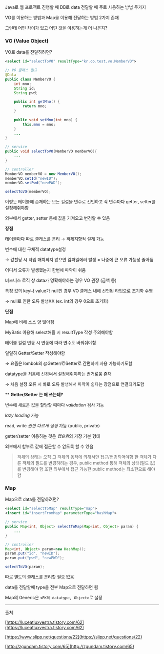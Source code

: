 Java로 웹 프로젝트 진행할 때 DB로 data 전달할 때 주로 사용하는 방법 두가지

VO를 이용하는 방법과 Map을 이용해 전달하는 방법 2가지 존재

그런데 어떤 차이가 있고 어떤 것을 이용하는게 더 나은지?



### VO (Value Object)

VO로 data를 전달하려면?

```xml
<select id="selectToVO" resultType="kr.co.test.vo.MemberVO"> 
```

```java
// VO 클래스 필요
@Data
public class MemberVO {
	int mno;
	String id;
	String pwd;

	public int getMno() {
		return mno;
	}
	
	public void setMno(int mno) {
		this.mno = mno;
	}
	...
}

// service
public void selectToVO(MemberVO memberVO){
	...
}

// controller
MemberVO memberVO = new MemberVO();
memberVO.setId("newID");
memberVO.setPwd("newPWD");

selectToVO(memberVO);
```

이렇듯 테이블에 존재하는 모든 컬럼을 변수로 선언하고 각 변수마다 getter, setter를 설정해줘야함

외부에서 getter, setter 통해 값을 가져오고 변경할 수 있음



**장점**

테이블마다 따로 클래스를 분리 → 객체지향적 설계 가능

변수에 대한 구체적 datatype설정

 → 값할당 시 타입 매치되지 않으면 컴파일에러 발생 = 나중에 큰 오류 가능성 줄어듦 

어디서 오류가 발생했는지 한번에 파악이 쉬움

비즈니스 로직 상 data가 명확해야하는 경우 VO 권장 (금액 등)

특정 값의 key나 value가 null인 경우 VO 클래스 내에 선언된 타입으로 초기화 수행

 → null로 인한 오류 발생XX (ex. int의 경우 0으로 초기화)



**단점**

Map에 비해 소스 양 많아짐

MyBatis 이용해 select해올 시 resultType 작성 주의해야함

테이블 컬럼 변동 시 변동에 따라 변수도 바꿔줘야함

일일히 Getter/Setter 작성해야함 

 ⇒ 요즘은 lombok의 @Getter/@Setter로 간편하게 사용 가능하기도함

datatype을 처음에 신경써서 설정해줘야하는 번거로움 존재

 → 처음 설정 오류 시 바로 오류 발생해서 파악이 쉽다는 장점으로 연결되기도함





** **Getter/Setter 는 왜 쓰는데?**

변수에 새로운 값을 할당할 때마다 *validation* 검사 가능

*lazy loading* 가능

read, write *권한 다르게 설정* 가능 (public, private)

getter/setter 이용하는 것은 *캡슐화*의 가장 기본 형태

외부에서 함부로 값에 접근할 수 없도록 할 수 있음

> 객체의 상태는 오직 그 객체의 동작에 의해서만 접근/변경되어야함
한 객체가 다른 객체의 필드를 변경하려는 경우, public method 통해 객체의 상태(필드 값)를 변경해야 함 
또한 외부에서 접근 가능한 public method는 최소한으로 해야함
> 







### Map

Map으로 data를 전달하려면?

```xml
<select id="selectToMap" resultType="map">
<insert id="insertFromMap" parameterType="hashMap">
```

```java
// service
public Map<int, Object> selectToMap(Map<int, Object> param) {
	...
}

// controller
Map<int, Object> param=new HashMap();
param.put("id", "newID");
param.put("pwd", "newPWD");

selectToVO(param);
```

따로 별도의 클래스를 분리할 필요 없음

data를 전달할때 type을 전부 Map으로 전달하면 됨

Map의 Generic은 `<PK의 datatype, Object>`로 설정





---

출처

[https://luceatluxvestra.tistory.com/62](https://luceatluxvestra.tistory.com/62)

[https://www.slipp.net/questions/22](https://slipp.net/questions/22)

[http://zgundam.tistory.com/65](http://zgundam.tistory.com/65)
